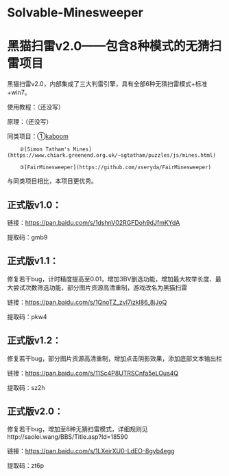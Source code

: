 # Solvable-Minesweeper

# 黑猫扫雷v2.0——包含8种模式的无猜扫雷项目

黑猫扫雷v2.0，内部集成了三大判雷引擎，具有全部6种无猜扫雷模式+标准+win7。

使用教程：（还没写）

原理：（还没写）

同类项目：①[kaboom](https://pwmarcz.pl/kaboom/)

		②[Simon Tatham's Mines](https://www.chiark.greenend.org.uk/~sgtatham/puzzles/js/mines.html)

		③[FairMinesweeper](https://github.com/xseryda/FairMinesweeper)

与同类项目相比，本项目更优秀。

## 正式版v1.0：

链接：https://pan.baidu.com/s/1dshnV02RGFDoh9dJfmKYdA 

提取码：gmb9

## 正式版v1.1：

修复若干bug，计时精度提高至0.01，增加3BV删选功能，增加最大枚举长度、最大尝试次数筛选功能，部分图片资源高清重制，游戏改名为黑猫扫雷

链接：https://pan.baidu.com/s/1QnoTZ_zvl7izkl86_8jJoQ 

提取码：pkw4 

## 正式版v1.2：

修复若干bug，部分图片资源高清重制，增加点击阴影效果，添加底部文本输出栏

链接：https://pan.baidu.com/s/11Sc4P8UTRSCnfa5eLOus4Q 

提取码：sz2h 

## 正式版v2.0：

修复若干bug，增加至8种无猜扫雷模式，详细规则见http://saolei.wang/BBS/Title.asp?Id=18590

链接：https://pan.baidu.com/s/1LXeirXU0-LdEO-8gyb4egg 

提取码：zt6p 